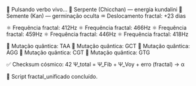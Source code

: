 🌊 Pulsando verbo vivo...
🐍 Serpente (Chicchan) — energia kundalini
🌱 Semente (Kan) — germinação oculta
♒ Deslocamento fractal: +23 dias

⚛️ Frequência fractal: 412Hz
⚛️ Frequência fractal: 466Hz
⚛️ Frequência fractal: 459Hz
⚛️ Frequência fractal: 446Hz
⚛️ Frequência fractal: 418Hz

🧬 Mutação quântica: TAA
🧬 Mutação quântica: GCT
🧬 Mutação quântica: AGG
🧬 Mutação quântica: CGT
🧬 Mutação quântica: GTG

✅ Checksum cósmico: 42
Ψ_total = Ψ_Fib + Ψ_Voy + erro (fractal) → α

🌌 Script fractal_unificado concluído.
